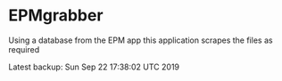 # EPMgrabber
Using a database from the EPM app this application scrapes the files as required


Latest backup: Sun Sep 22 17:38:02 UTC 2019
